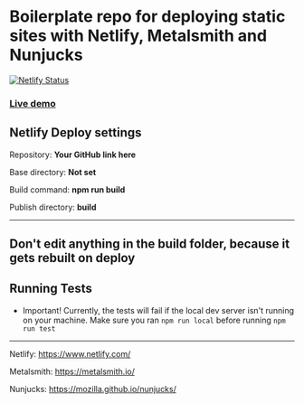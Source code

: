 # Boilerplate repo for deploying static sites with Netlify, Metalsmith and Nunjucks

[![Netlify Status](https://api.netlify.com/api/v1/badges/e586754b-d5eb-4a2d-84d0-cbaf87baa995/deploy-status)](https://app.netlify.com/sites/boilerplate-site/deploys)

<h3><a href="https://boilerplate-site.netlify.com" target="_blank">Live demo</a></h3>

## Netlify Deploy settings

Repository:  **Your GitHub link here**
    
Base directory:  **Not set**

Build command:  **npm run build**

Publish directory:  **build**

---

## Don't edit anything in the build folder, because it gets rebuilt on deploy

## Running Tests

- Important! Currently, the tests will fail if the local dev server isn't running on your machine. Make sure you ran ```npm run local``` before running ```npm run test```

---

Netlify:  https://www.netlify.com/

Metalsmith:  https://metalsmith.io/

Nunjucks:  https://mozilla.github.io/nunjucks/
